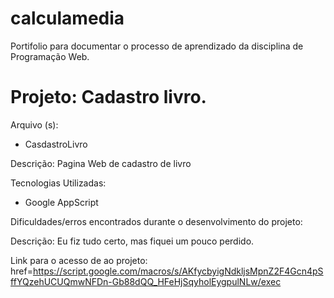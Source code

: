 # calculamedia
Portifolio para documentar o processo de aprendizado da disciplina de Programação Web.

<h1> Projeto: Cadastro livro. </h1>

Arquivo (s):
<ul>
  <li> CasdastroLivro </li>
</ul>

Descrição: Pagina Web de cadastro de livro

Tecnologias Utilizadas:

<ul>
  <li>Google AppScript</li>
</ul>

Dificuldades/erros encontrados durante o desenvolvimento do projeto:

Descrição: Eu fiz tudo certo, mas fiquei um pouco perdido.

Link para o acesso de ao projeto:
<a>href=https://script.google.com/macros/s/AKfycbyigNdkljsMpnZ2F4Gcn4pSffYQzehUCUQmwNFDn-Gb88dQQ_HFeHjSqyholEygpulNLw/exec</a>

